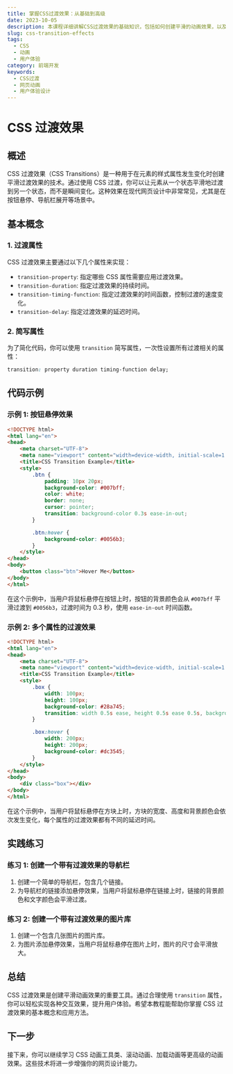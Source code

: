 ```yaml
---
title: 掌握CSS过渡效果：从基础到高级
date: 2023-10-05
description: 本课程详细讲解CSS过渡效果的基础知识，包括如何创建平滑的动画效果，以及如何应用这些效果来提升网页的用户体验。
slug: css-transition-effects
tags:
  - CSS
  - 动画
  - 用户体验
category: 前端开发
keywords:
  - CSS过渡
  - 网页动画
  - 用户体验设计
---
```


# CSS 过渡效果

## 概述

CSS 过渡效果（CSS Transitions）是一种用于在元素的样式属性发生变化时创建平滑过渡效果的技术。通过使用 CSS 过渡，你可以让元素从一个状态平滑地过渡到另一个状态，而不是瞬间变化。这种效果在现代网页设计中非常常见，尤其是在按钮悬停、导航栏展开等场景中。

## 基本概念

### 1. 过渡属性

CSS 过渡效果主要通过以下几个属性来实现：

- `transition-property`: 指定哪些 CSS 属性需要应用过渡效果。
- `transition-duration`: 指定过渡效果的持续时间。
- `transition-timing-function`: 指定过渡效果的时间函数，控制过渡的速度变化。
- `transition-delay`: 指定过渡效果的延迟时间。

### 2. 简写属性

为了简化代码，你可以使用 `transition` 简写属性，一次性设置所有过渡相关的属性：

```css
transition: property duration timing-function delay;
```

## 代码示例

### 示例 1: 按钮悬停效果

```html
<!DOCTYPE html>
<html lang="en">
<head>
    <meta charset="UTF-8">
    <meta name="viewport" content="width=device-width, initial-scale=1.0">
    <title>CSS Transition Example</title>
    <style>
        .btn {
            padding: 10px 20px;
            background-color: #007bff;
            color: white;
            border: none;
            cursor: pointer;
            transition: background-color 0.3s ease-in-out;
        }

        .btn:hover {
            background-color: #0056b3;
        }
    </style>
</head>
<body>
    <button class="btn">Hover Me</button>
</body>
</html>
```

在这个示例中，当用户将鼠标悬停在按钮上时，按钮的背景颜色会从 `#007bff` 平滑过渡到 `#0056b3`，过渡时间为 0.3 秒，使用 `ease-in-out` 时间函数。

### 示例 2: 多个属性的过渡效果

```html
<!DOCTYPE html>
<html lang="en">
<head>
    <meta charset="UTF-8">
    <meta name="viewport" content="width=device-width, initial-scale=1.0">
    <title>CSS Transition Example</title>
    <style>
        .box {
            width: 100px;
            height: 100px;
            background-color: #28a745;
            transition: width 0.5s ease, height 0.5s ease 0.5s, background-color 0.5s ease 1s;
        }

        .box:hover {
            width: 200px;
            height: 200px;
            background-color: #dc3545;
        }
    </style>
</head>
<body>
    <div class="box"></div>
</body>
</html>
```

在这个示例中，当用户将鼠标悬停在方块上时，方块的宽度、高度和背景颜色会依次发生变化，每个属性的过渡效果都有不同的延迟时间。

## 实践练习

### 练习 1: 创建一个带有过渡效果的导航栏

1. 创建一个简单的导航栏，包含几个链接。
2. 为导航栏的链接添加悬停效果，当用户将鼠标悬停在链接上时，链接的背景颜色和文字颜色会平滑过渡。

### 练习 2: 创建一个带有过渡效果的图片库

1. 创建一个包含几张图片的图片库。
2. 为图片添加悬停效果，当用户将鼠标悬停在图片上时，图片的尺寸会平滑放大。

## 总结

CSS 过渡效果是创建平滑动画效果的重要工具。通过合理使用 `transition` 属性，你可以轻松实现各种交互效果，提升用户体验。希望本教程能帮助你掌握 CSS 过渡效果的基本概念和应用方法。

## 下一步

接下来，你可以继续学习 CSS 动画工具类、滚动动画、加载动画等更高级的动画效果。这些技术将进一步增强你的网页设计能力。